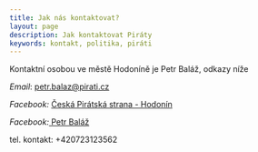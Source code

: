 ```yaml
---
title: Jak nás kontaktovat?
layout: page
description: Jak kontaktovat Piráty
keywords: kontakt, politika, piráti
---
```

Kontaktní osobou ve městě Hodoníně je Petr Baláž, odkazy níže

<i>Email</i>: <a href="mailto:petr.balaz@pirati.cz">petr.balaz@pirati.cz</a>

<i>Facebook:</i> <a href="http://www.facebook.com/PiratiHodonin">Česká Pirátská strana - Hodonín</a>

<i>Facebook:</i><a href="http://www.facebook.com/pierrebalage"> Petr Baláž</a>

tel. kontakt: +420723123562